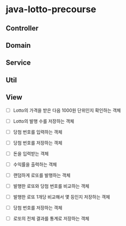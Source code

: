 # java-lotto-precourse

## Controller



## Domain

## Service


## Util


## View

- [ ] Lotto의 가격을 받은 다음 1000원 단위인지 확인하는 객체

- [ ] Lotto의 발행 수를 저장하는 객체 

- [ ] 당첨 번호를 입력하는 객체

- [ ] 당첨 번호를 저장하는 객체 

- [ ] 돈을 입력받는 객체

- [ ] 수익률을 출력하는 객체 

- [ ] 랜덤하게 로또를 발행하는 객체 

- [ ] 발행한 로또와 당첨 번호를 비교하는 객체

- [ ] 발행한 로또 1개당 비교해서 몇 등인지 저장하는 객체 

- [ ] 당첨 번호를 저장하는 객체

- [ ] 로또의 전체 결과를 통계로 저장하는 객체  

